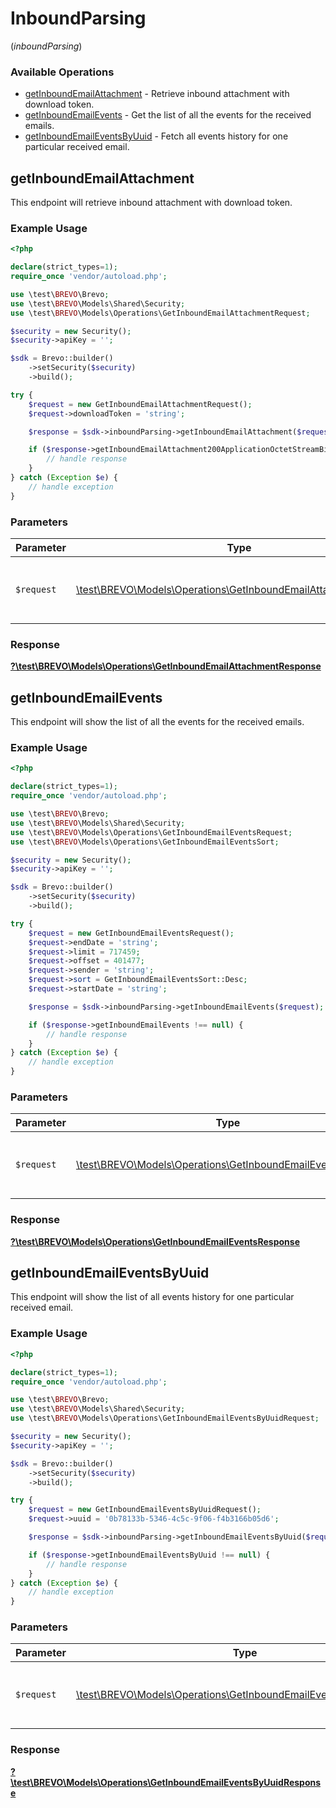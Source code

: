 # InboundParsing
(*inboundParsing*)

### Available Operations

* [getInboundEmailAttachment](#getinboundemailattachment) - Retrieve inbound attachment with download token.
* [getInboundEmailEvents](#getinboundemailevents) - Get the list of all the events for the received emails.
* [getInboundEmailEventsByUuid](#getinboundemaileventsbyuuid) - Fetch all events history for one particular received email.

## getInboundEmailAttachment

This endpoint will retrieve inbound attachment with download token.

### Example Usage

```php
<?php

declare(strict_types=1);
require_once 'vendor/autoload.php';

use \test\BREVO\Brevo;
use \test\BREVO\Models\Shared\Security;
use \test\BREVO\Models\Operations\GetInboundEmailAttachmentRequest;

$security = new Security();
$security->apiKey = '';

$sdk = Brevo::builder()
    ->setSecurity($security)
    ->build();

try {
    $request = new GetInboundEmailAttachmentRequest();
    $request->downloadToken = 'string';

    $response = $sdk->inboundParsing->getInboundEmailAttachment($request);

    if ($response->getInboundEmailAttachment200ApplicationOctetStreamBinaryString !== null) {
        // handle response
    }
} catch (Exception $e) {
    // handle exception
}
```

### Parameters

| Parameter                                                                                                                     | Type                                                                                                                          | Required                                                                                                                      | Description                                                                                                                   |
| ----------------------------------------------------------------------------------------------------------------------------- | ----------------------------------------------------------------------------------------------------------------------------- | ----------------------------------------------------------------------------------------------------------------------------- | ----------------------------------------------------------------------------------------------------------------------------- |
| `$request`                                                                                                                    | [\test\BREVO\Models\Operations\GetInboundEmailAttachmentRequest](../../models/operations/GetInboundEmailAttachmentRequest.md) | :heavy_check_mark:                                                                                                            | The request object to use for the request.                                                                                    |


### Response

**[?\test\BREVO\Models\Operations\GetInboundEmailAttachmentResponse](../../models/operations/GetInboundEmailAttachmentResponse.md)**


## getInboundEmailEvents

This endpoint will show the list of all the events for the received emails.

### Example Usage

```php
<?php

declare(strict_types=1);
require_once 'vendor/autoload.php';

use \test\BREVO\Brevo;
use \test\BREVO\Models\Shared\Security;
use \test\BREVO\Models\Operations\GetInboundEmailEventsRequest;
use \test\BREVO\Models\Operations\GetInboundEmailEventsSort;

$security = new Security();
$security->apiKey = '';

$sdk = Brevo::builder()
    ->setSecurity($security)
    ->build();

try {
    $request = new GetInboundEmailEventsRequest();
    $request->endDate = 'string';
    $request->limit = 717459;
    $request->offset = 401477;
    $request->sender = 'string';
    $request->sort = GetInboundEmailEventsSort::Desc;
    $request->startDate = 'string';

    $response = $sdk->inboundParsing->getInboundEmailEvents($request);

    if ($response->getInboundEmailEvents !== null) {
        // handle response
    }
} catch (Exception $e) {
    // handle exception
}
```

### Parameters

| Parameter                                                                                                             | Type                                                                                                                  | Required                                                                                                              | Description                                                                                                           |
| --------------------------------------------------------------------------------------------------------------------- | --------------------------------------------------------------------------------------------------------------------- | --------------------------------------------------------------------------------------------------------------------- | --------------------------------------------------------------------------------------------------------------------- |
| `$request`                                                                                                            | [\test\BREVO\Models\Operations\GetInboundEmailEventsRequest](../../models/operations/GetInboundEmailEventsRequest.md) | :heavy_check_mark:                                                                                                    | The request object to use for the request.                                                                            |


### Response

**[?\test\BREVO\Models\Operations\GetInboundEmailEventsResponse](../../models/operations/GetInboundEmailEventsResponse.md)**


## getInboundEmailEventsByUuid

This endpoint will show the list of all events history for one particular received email.

### Example Usage

```php
<?php

declare(strict_types=1);
require_once 'vendor/autoload.php';

use \test\BREVO\Brevo;
use \test\BREVO\Models\Shared\Security;
use \test\BREVO\Models\Operations\GetInboundEmailEventsByUuidRequest;

$security = new Security();
$security->apiKey = '';

$sdk = Brevo::builder()
    ->setSecurity($security)
    ->build();

try {
    $request = new GetInboundEmailEventsByUuidRequest();
    $request->uuid = '0b78133b-5346-4c5c-9f06-f4b3166b05d6';

    $response = $sdk->inboundParsing->getInboundEmailEventsByUuid($request);

    if ($response->getInboundEmailEventsByUuid !== null) {
        // handle response
    }
} catch (Exception $e) {
    // handle exception
}
```

### Parameters

| Parameter                                                                                                                         | Type                                                                                                                              | Required                                                                                                                          | Description                                                                                                                       |
| --------------------------------------------------------------------------------------------------------------------------------- | --------------------------------------------------------------------------------------------------------------------------------- | --------------------------------------------------------------------------------------------------------------------------------- | --------------------------------------------------------------------------------------------------------------------------------- |
| `$request`                                                                                                                        | [\test\BREVO\Models\Operations\GetInboundEmailEventsByUuidRequest](../../models/operations/GetInboundEmailEventsByUuidRequest.md) | :heavy_check_mark:                                                                                                                | The request object to use for the request.                                                                                        |


### Response

**[?\test\BREVO\Models\Operations\GetInboundEmailEventsByUuidResponse](../../models/operations/GetInboundEmailEventsByUuidResponse.md)**

